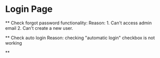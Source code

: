 # Login Page

**
Check forgot password functionality:
Reason: 1. Can't access admin email
2. Can't create a new user.

**
Check auto login
Reason: checking "automatic login" checkbox is not working

**
